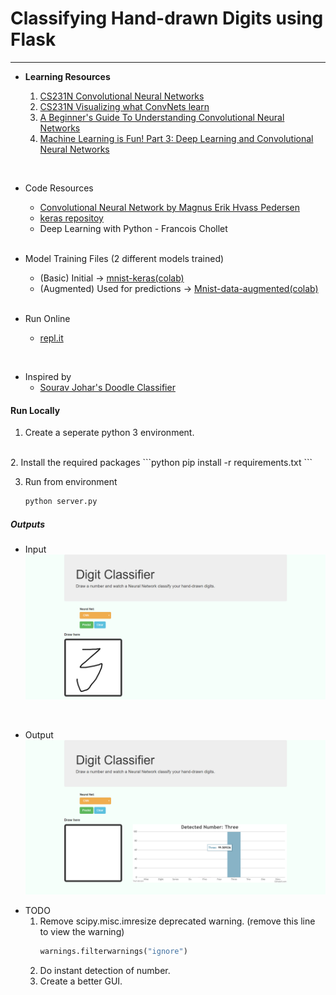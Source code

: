 # Classifying Hand-drawn Digits using Flask
---------

* <b>Learning Resources</b>
  
    1. [CS231N Convolutional Neural Networks](http://cs231n.github.io/convolutional-networks/)
    2. [CS231N Visualizing what ConvNets learn](http://cs231n.github.io/understanding-cnn/)
    3. [A  Beginner's Guide To Understanding Convolutional Neural Networks](https://adeshpande3.github.io/adeshpande3.github.io/A-Beginner's-Guide-To-Understanding-Convolutional-Neural-Networks/)
    4. [Machine Learning is Fun! Part 3: Deep Learning and Convolutional Neural Networks](https://medium.com/@ageitgey/machine-learning-is-fun-part-3-deep-learning-and-convolutional-neural-networks-f40359318721)  
<br>

* Code Resources
  * [Convolutional Neural Network by Magnus Erik Hvass Pedersen](https://nbviewer.jupyter.org/github/Hvass-Labs/TensorFlow-Tutorials/blob/master/02_Convolutional_Neural_Network.ipynb)
  * [keras repositoy](https://github.com/keras-team/keras/blob/master/examples/mnist_cnn.py)
  * Deep Learning with Python - Francois Chollet
  <br>

* Model Training Files (2 different models trained)
  * (Basic) Initial -> [mnist-keras(colab)](https://colab.research.google.com/drive/1kJBrQ-jHNb9LLnbFKJAjp-MqZuGzbgor#forceEdit=true&offline=true&sandboxMode=true)
  * (Augmented) Used for predictions -> [Mnist-data-augmented(colab)](https://colab.research.google.com/drive/1UJjljA9TBmA_YNhfxe4wn_CwfVFYgaUK#forceEdit=true&offline=true&sandboxMode=true) 
  <br>

* Run Online
    * [repl.it](https://repl.it/@VaibhavSingh4/Classifying-hand-written-images)
<br>

* Inspired by
  * [Sourav Johar's Doodle Classifier](https://github.com/SouravJohar/doodle-classifier)   


#### Run Locally

1. Create a seperate python 3 environment.
<br>
2. Install the required packages
    ```python
    pip install -r requirements.txt
    ```

3. Run from environment
    ```python
    python server.py
    ```
##### Outputs
- Input
    ![3 input](./outputs/3.png)
<br>

- Output
    ![3 Out](./outputs/3out.png)


* TODO
    1. Remove scipy.misc.imresize deprecated warning.
        (remove this line to view the warning)
        ```python
        warnings.filterwarnings("ignore")
        ```
    2. Do instant detection of number.
    3. Create a better GUI.



